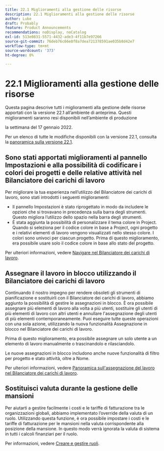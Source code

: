 ```yaml
---
title: 22.1 Miglioramenti alla gestione delle risorse
description: 22.1 Miglioramenti alla gestione delle risorse
author: Luke
draft: Probably
feature: Product Announcements
recommendations: noDisplay, noCatalog
exl-id: 513e0831-5571-4432-ade3-4f11b7e97266
source-git-commit: 76deb76c66e8f8a7dea721378591ae035b8d42e7
workflow-type: tm+mt
source-wordcount: '373'
ht-degree: 0%

---
```


# 22.1 Miglioramenti alla gestione delle risorse

Questa pagina descrive tutti i miglioramenti alla gestione delle risorse apportati con la versione 22.1 all’ambiente di anteprima. Questi miglioramenti saranno resi disponibili nell’ambiente di produzione

<!--
<MadCap:conditionalText data-mc-conditions="QuicksilverOrClassic.Draft mode">
in January 2022
</MadCap:conditionalText>
-->

la settimana del 17 gennaio 2022.

Per un elenco di tutte le modifiche disponibili con la versione 22.1, consulta la [panoramica sulla versione 22.1](../../../product-announcements/product-releases/22.1-release-activity/22-1-release-overview.md).

## Sono stati apportati miglioramenti al pannello Impostazioni e alla possibilità di codificare i colori dei progetti e delle relative attività nel Bilanciatore dei carichi di lavoro

Per migliorare la tua esperienza nell’utilizzo del Bilanciatore dei carichi di lavoro, sono stati introdotti i seguenti miglioramenti:

* Il pannello Impostazioni è stato riprogettato in modo da includere le opzioni che si trovavano in precedenza sulla barra degli strumenti. Questo migliora l’utilizzo dello spazio nella barra degli strumenti.
* È stata aggiunta la possibilità di personalizzare il tema colore in Project. Quando si seleziona per il codice colore in base a Project, ogni progetto e i relativi elementi di lavoro vengono visualizzati nello stesso colore. I colori sono univoci per ciascun progetto. Prima di questo miglioramento, era possibile usare solo il codice colore in base allo stato del progetto.

Per ulteriori informazioni, vedere [Navigare nel Bilanciatore dei carichi di lavoro](../../../resource-mgmt/workload-balancer/navigate-the-workload-balancer.md).

## Assegnare il lavoro in blocco utilizzando il Bilanciatore dei carichi di lavoro

Continuando il nostro impegno per rendere obsoleti gli strumenti di pianificazione e sostituirli con il Bilanciatore dei carichi di lavoro, abbiamo aggiunto la possibilità di gestire le assegnazioni in blocco. È ora possibile assegnare più elementi di lavoro alla volta a più utenti, sostituire gli utenti di più elementi di lavoro con altri utenti e annullare l&#39;assegnazione degli utenti di più elementi contemporaneamente. Puoi eseguire tutte queste operazioni con una sola azione, utilizzando la nuova funzionalità Assegnazione in blocco nel Bilanciatore dei carichi di lavoro.

Prima di questo miglioramento, era possibile assegnare un solo utente a un elemento di lavoro manualmente o trascinandolo e rilasciandolo.

Le nuove assegnazioni in blocco includono anche nuove funzionalità di filtro per progetto e stato attività, oltre a Nome.

Per ulteriori informazioni, vedere [Panoramica sull&#39;assegnazione del lavoro nel Bilanciatore dei carichi di lavoro](../../../resource-mgmt/workload-balancer/assign-work-in-workload-balancer.md).

## Sostituisci valuta durante la gestione delle mansioni

Per aiutarti a gestire facilmente i costi e le tariffe di fatturazione tra le organizzazioni globali, abbiamo implementato l’override della valuta di un ruolo. Utilizzando questa funzione, è ora possibile impostare i costi e le tariffe di fatturazione per le mansioni nella valuta corrispondente alla posizione della mansione. In questo modo verrà ignorata la valuta di sistema in tutti i calcoli finanziari per il ruolo.

Per informazioni, vedere [Creare e gestire ruoli](../../../administration-and-setup/set-up-workfront/organizational-setup/create-manage-job-roles.md).

